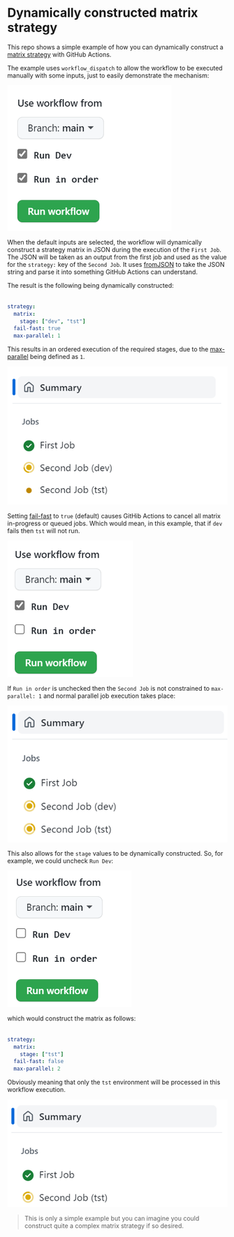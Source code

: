 # Dynamically constructed matrix strategy

This repo shows a simple example of how you can dynamically construct a [matrix strategy](https://docs.github.com/en/actions/using-jobs/using-a-matrix-for-your-jobs) with GitHub Actions.

The example uses `workflow_dispatch` to allow the workflow to be executed manually with some inputs, just to easily demonstrate the mechanism:

![inputs all selected](images/workflow_dispatch_inputs.png)

When the default inputs are selected, the workflow will dynamically construct a strategy matrix in JSON during the execution of the `First Job`.  The JSON will be taken as an output from the first job and used as the value for the `strategy:` key of the `Second Job`.  It uses [fromJSON](https://docs.github.com/en/actions/learn-github-actions/expressions#fromjson) to take the JSON string and parse it into something GitHub Actions can understand.  

The result is the following being dynamically constructed:

````yaml

strategy:
  matrix:
    stage: ["dev", "tst"]
  fail-fast: true
  max-parallel: 1

````
This results in an ordered execution of the required stages, due to the [max-parallel](https://docs.github.com/en/actions/using-workflows/workflow-syntax-for-github-actions#jobsjob_idstrategymax-parallel) being defined as `1`.

![jobs in order](images/with_dev_in_order.png)

Setting [fail-fast](https://docs.github.com/en/actions/using-workflows/workflow-syntax-for-github-actions#jobsjob_idstrategyfail-fast) to `true` (default) causes GitHib Actions to cancel all matrix in-progress or queued jobs.  Which would mean, in this example, that if `dev` fails then `tst` will not run.  

![not max-parallel constrained](images/workflow_dispatch_inputs_no_order.png)

If `Run in order` is unchecked then the `Second Job` is not constrained to `max-parallel: 1` and normal parallel job execution takes place:

![parallel jobs](images/with_dev_no_order.png)

This also allows for the `stage` values to be dynamically constructed.  So, for example, we could uncheck `Run Dev`:

![uncheck dev](images/workflow_dispatch_inputs_no_dev_no_order.png)

which would construct the matrix as follows:

````yaml

strategy:
  matrix:
    stage: ["tst"]
  fail-fast: false
  max-parallel: 2

````

Obviously meaning that only the `tst` environment will be processed in this workflow execution.

![no dev no order](images/no_dev_no_order.png)

> This is only a simple example but you can imagine you could construct quite a complex matrix strategy if so desired.
